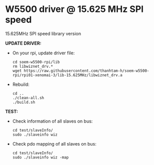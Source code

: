 # W5500 driver @ 15.625 MHz SPI speed
15.625MHz SPI speed library version 

**UPDATE DRIVER:**
+ On your rpi, update driver file:

      cd soem-w5500-rpi/lib
      rm libwiznet_drv.*
      wget https://raw.githubusercontent.com/thanhtam-h/soem-w5500-rpi/rpi01-xenomai-3/lib-15.625MHz/libwiznet_drv.a
+ Rebuild:

      cd ..
      ./clean-all.sh
      ./build.sh
      
**TEST:**
* Check information of all slaves on bus:

      cd test/slaveInfo/
      sudo ./slaveinfo wiz
	
* Check pdo mapping of all slaves on bus:

      cd test/slaveInfo/
      sudo ./slaveinfo wiz -map
      
